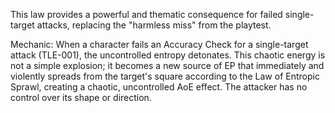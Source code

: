 This law provides a powerful and thematic consequence for failed single-target attacks, replacing the "harmless miss" from the playtest.

Mechanic: When a character fails an Accuracy Check for a single-target attack (TLE-001), the uncontrolled entropy detonates. This chaotic energy is not a simple explosion; it becomes a new source of EP that immediately and violently spreads from the target's square according to the Law of Entropic Sprawl, creating a chaotic, uncontrolled AoE effect. The attacker has no control over its shape or direction.